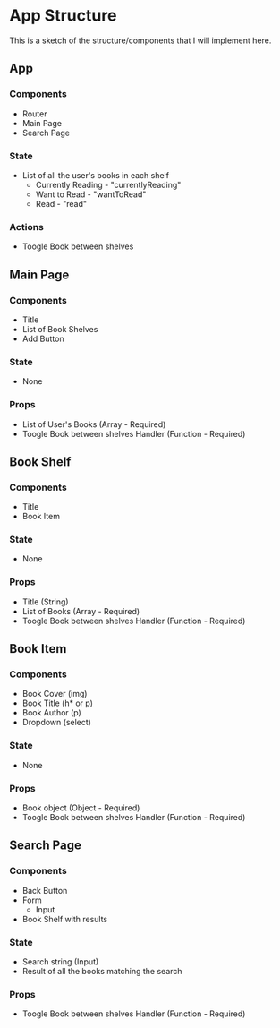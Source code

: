 # App Structure

This is a sketch of the structure/components that I will implement here.

## App

### Components

- Router
- Main Page
- Search Page

### State

- List of all the user's books in each shelf
  - Currently Reading - "currentlyReading"
  - Want to Read - "wantToRead"
  - Read - "read"

### Actions

- Toogle Book between shelves

## Main Page

### Components

- Title
- List of Book Shelves
- Add Button

### State

- None

### Props

- List of User's Books (Array - Required)
- Toogle Book between shelves Handler (Function - Required)

## Book Shelf

### Components

- Title
- Book Item

### State

- None

### Props

- Title (String)
- List of Books (Array - Required)
- Toogle Book between shelves Handler (Function - Required)

## Book Item

### Components

- Book Cover (img)
- Book Title (h\* or p)
- Book Author (p)
- Dropdown (select)

### State

- None

### Props

- Book object (Object - Required)
- Toogle Book between shelves Handler (Function - Required)

## Search Page

### Components

- Back Button
- Form
  - Input
- Book Shelf with results

### State

- Search string (Input)
- Result of all the books matching the search

### Props

- Toogle Book between shelves Handler (Function - Required)
